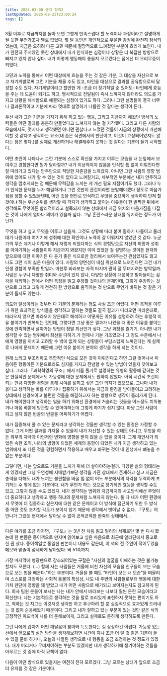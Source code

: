 ```yaml
---
title: 2025.03-08 생각 정리2
lastUpdated: 2025-08-23T23:00:24 
tags: []
---
```


3월 이후로 지금까지를 돌아 보면 그렇게 만족스럽다 할 노력이나 과정이라고 설명하게 될 듯한 무언가조차 별로 없었다. 몇 달 동안은 개인적으로 우울한 감정에 완전히 잠식되었는데, 지금은 오히려 다른 고민 때문에 절망적으로 느껴졌던 부분이 흐리게 보인다. 내가 완전히 주저앉진 못한 상태에서 내가 인식하는 심정이나 상황은 더 복잡한 방향으로 빠지고 있지 않나 싶다. 내가 어떻게 행동해야 좋을지 모르겠다는 점에선 더 오리무중이 되었다.

고민과 노력을 통해서 어떤 대상에게 효능을 주는 것 같은 기분, 그 대상을 자신으로 보고 자기계발로써 그런 기분을 채울 수도 있고, 타인을 대상으로 결과를 공유함으로써 달성할 수도 있다. 자기계발이라고 할만한 게 -조금 더 장기적일 순 있어도- 타인에게 효능을 주는 데 도움이 되기도 하고, 명시적으로 전달됨이 즉시 느껴지지 않더라도 의도를 가지고 상황을 해석함으로 해결되는 심정이 있기도 하다. 그러나 그런 설명들이 결국 너무나 결과론적이고 기분에 따라 멋대로 설명하기 나름인 것 같다는 생각이 든다.

우선 내가 그런 기분을 가지기 위해 하고 있는 행동, 그리고 지금까지 해왔던 방식의 노력들은 어떤 결과를 충분히 만들었다고 느껴지지 않는 걸 자각했다. 그리고 다른 사람의 모습에서도, 멋지다고 생각했던 아니면 괜찮다고 느꼈던 것들이 지금의 상황에서 개선해야할 것 같다고 생각하는 요소(내 좁은 식견에서의 판단이고, 이것이 고정되어있지도 않다는 점은 맞다.)를 실제로 개선하거나 해결해주지 못하는 것 같다는 기분이 들기 시작했다.

어떤 초인이 나타나서 그런 기분에 스스로 확신을 가지고 이루는 모습을 내 눈앞에서 보여주고 경험한다면 뭔가 달라질까? 내가 이상적이지 않음을 인식할 틈 없이 이뤄진다면 잘 따라가고 있다는 안주만으로 적당한 자존감을 느끼겠지. 아니면 그런 사람의 영향 범위에 있어도 내가 할 수 있는 것이 없다고 느껴질거고, 세부적인 부분에선 내가 안주하고 생각을 멈추게되는 점 때문에 무력감을 느끼는 게 개선 필요 지점이기도 했다. 그러나 누가 인식한 문제를 누가 해결하거나 그런 것만이 관건이라면 분발해야겠다 정도로 마음가짐을 정할 수 있었을텐데, 어떤 것을 현안로 인식하고 무엇을 중요하게 생각하여 먼저 할 것이냐 하는 우선순위를 생각할 때 각자가 생각하고 붙이는 이유들이 한 발짝만 뒤에서 생각해도 무엇이든 합리적이라고 설득되지 않는 상태에서 지금 위치의 마음가짐을 다잡는 것이 나에게 얼마나 의미가 있을까 싶다. 그냥 혼란스러운 상태를 유지하는 정도가 아닌가.

무엇을 하고 싶고 무엇을 이루고 싶을까. 그것도 상황에 따라 붙여 말하기 나름이고 둘러대기 나름이라 여기기에 성취에 대한 확인이나 노력이 잘 이뤄지지 않았던 것 같다. 누군가의 무슨 얘기나 이렇게 해서 저렇게 되었다하는 식의 경험담으로 자신의 희망과 성취를 이야기하는 사람들이야 지금까지 봐왔지만 이미 있었던 걸 설명하는 것이든 현재와 앞으로에 대한 이야기든 다 듣기 좋은 식으로만 정리해서 보여주는건 관심있지도 않고 나도 그런 식이 싫은 마음이 있다. 사람의 양면성이 내심 위선으로 느껴진다면 그건 내가 인생 경험이 부족한 탓일까. 마천루 바라보는 자격 따지며 괜히 덜 무뎌지려는 발악일까. 사람은 누구나 다양한 취미와 수단이 있지 않나, 다양한 상황에 대응하고 받아들이는 감각을 처리하는 안에서 어떤 특징을 밀고 주장할 것이냐의 문제인데, 그렇게 주장하는 것만으로 그리고 그렇게 천천히 한 방향으로 움직이는 것 만으로 무언가 바뀌는 것 같은 기분이 들지도 않는다.

의도와 달성이라는 것부터 다 기분의 문제라는 점도 사실 조금 어렵다. 어떤 목적을 이루기 위한 효과적인 방식들을 생각하고 말하는 것들도 결국 결과가 따라오면 따라온대로, 따라오지 않으면 따라오지 않은대로 해석하고 어떻게든 이유를 설명하려 하는 후행적 이유 붙이기가 반복되는 것인데, 그렇다면 그냥 좋은 결과가 나왔을 때 좋은 이유를 붙이는 것에 만족하면서 살아가는 방법이 정말 최선인가 싶다. 그냥 과정을 즐기기, 아니면 내가 생각할 수 있는 범위에서 최선을 다하기.가 언제나 기본 기조였으나 그 정도 수준에서 나에게 영향을 끼치고 고려할 수 밖에 없게 되는 상황들이 부담스럽게 느껴진다는 게 실제로 나에게 문제이기 때문에 그런 이유 붙이기 분야의 생각을 하게 되는 것이다.

원래 느리고 부조리하고 복합적인 식으로 모든 것이 이뤄진다고 하면 그걸 벗어나서 마음이든 행동이든 기분으로라도 심지를 가지고 전념할 수 있는 방법이 있을지 찾아보고 싶다. 그러나 『과학혁명의 구조』에서 퍼즐 풀기로 설명하는 유형의 활동에 갇히는 것은 현실적인 문제에서도 가능성에 대한 문제에서도 원하지 않았다. 아직 시간적 조건이 되는 만큼 다양한 경험을 통해 시야를 넓히고 싶은 그런 의지가 있으므로, 그나마 내가 옳다고 생각하는 바를 이루거나 집중하기 위해서는 지금의 환경을 받아들이고 고려하는 상태에서 신경쓰이고 불편한 것들을 해결하고자 하는 방향으로 생각이 흘러가게 된다. 내가 해야한다고 생각하는 일을 하기 위해선 환경에서 거슬리는 것들을 어느정도 치워놓거나 마음 바깥에 방관할 수 있어야하는데 그렇게 하기가 쉽지 않다. 마냥 그런 사람이 되고 싶지 않은 반골의 반골을 어찌하기가 어렵다.

내가 집중해서 풀 수 있는 문제라고 생각하는 것들만 생각할 수 있는 환경은 가정할 수 없다. 그게 어떤 결과를 가져올 수 있을지 내가 자신할 수 있는 상태도 아니고, 무엇을 하든 외부의 자극과 이런저런 변화에 영향을 받지 않을 순 없을 것이다. 그게 개인사가 되었든 속한 조직, 나라의 방향이 되었든 세계의 동향이 되었든 내가 지금 생각하고 있는 범위에서 또 다른 것을 경험하면서 적응하고 배우고 바뀌는 것이 내 인생에서 뺴놓을 수 없는 부분이다.

그렇다면, 나는 앞으로도 기분을 느끼기 위해 더 살아야하는걸까. 다양한 삶의 형태라는 게 있겠지만 그냥 우연성에 지배받기보단 생각을 가진 상태에서 존재하고 싶고 지금은 총력을 다해도 내가 느끼는 불편함을 바꿀 힘 없이 어느 부분에서의 자각을 무력하게 포기하는 수 밖에 없는 기분이다. 내가 무언가 하는 것으로 장기적인 효능을 생각할 수도 있고, 그렇지 않을 수도 있겠지. 내가 생각하는 범위와 지금까지의 사고방식에선 무엇이 더 중요하다고 생각하고 행동 하냐의 문제처럼 느껴지지 않는다. 둘 다 내가 어떤 환경에서 무엇에 더 집중하고 싶은지에 대한 같은 문제이고 이 방식에 접근하기 위한 두 방식 중 어떤 것도 조치할 각도가 보이지 않기 때문에 생각에서 벗어날 수 없다. 『구토』의 안나가 그랬듯 현재에서 달아날 수 없이 끈적끈적한 반죽의 상태에서...

---

다른 얘기를 조금 하자면, 『구토』는 3년 전 처음 읽고 밀리의 서재로만 몇 번 다시 봤는데 한 번쯤은 종이책으로 만지며 읽어보고 싶은 마음으로 최근에 알라딘에서 중고로 한 권 샀다. 종이책일뿐 동일한 판본이니 내용도 같은데, 이 책의 전 주인이 적어두었을 메모와 밑줄이 섬세하게 남아있다. 딱 51쪽까지.

가장 마지막에 형광펜으로 강조되어있는 구절은 "자신의 얼굴을 이해하는 것은 불가능할지도 모른다. (...) 함께 사는 사람들은 거울에 비친 자신의 모습을 친구들이 보는 모습으로 보는 법을 배운다."하는 부분이다. 거울을 볼 때도 “타인이 보는 내 모습”을 떠올리며 스스로를 규정하는 사회적 동물의 특성상, 나도 내 주변의 사람들로부터 행동에 대한 가치 판단에 영향을 꽤 받았고 내가 어떤 사람으로 얘기되고 보여지는지도 참고하게 된다. 회사 팀원 분들이 보시는 나는 내가 안에서 바라보는 나보다 훨씬 둔한 모습이라고 확신한다. 나는 기본적으로 생각하는 것을 말로 조리있게 표현하지 못하는 편이기도 하고, 척하는 것 치고는 이것저것 생각만 하고 추구하려 할 뿐 실질적으로 효과있게 드러내는 것 없이 순응해왔기 때문이다. 그리고 내가 잘하고 있는 부분이 있는 것만 같은 식의 긍정적인 피드백이 나를 더 둔해보이게, 그리고 실제로도 둔하게 생각하도록 만든다.

그런 나에게 갑자기 어떤 깨달음이 찾아와 득도한다는 걸 상상하긴 어렵다. 가능성 있는 선에서 앞으로의 실천 방안을 생각해보자면 시간이 지나 조금 더 알 것 같은 기분이 들 수 있길 준비 하거나, 오늘의 나열된 생각으로 내 행동을 조금 조정하는 것 정도가 있겠다. 내가 버리거나 무뎌져야하는 부분도 있겠지만 내가 생각하기에 챙겨야하는 것들을 아우르는 것 중에 아직 묘책이 없다.

다음이 어떤 방식으로 있을지는 여전히 전혀 모르겠다. 그냥 모르는 상태가 앞으로 조금 더 유지될 것 같은 기분이다.

